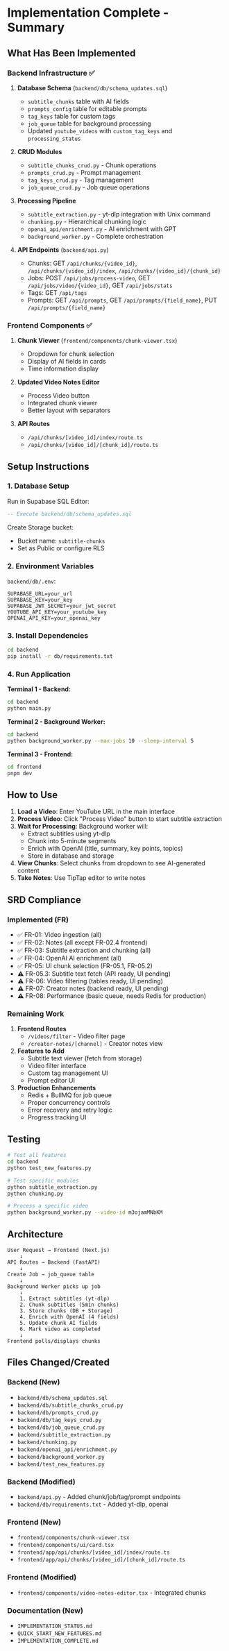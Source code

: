 # Implementation Complete - Summary

## What Has Been Implemented

### Backend Infrastructure ✅

1. **Database Schema** (`backend/db/schema_updates.sql`)

   - `subtitle_chunks` table with AI fields
   - `prompts_config` table for editable prompts
   - `tag_keys` table for custom tags
   - `job_queue` table for background processing
   - Updated `youtube_videos` with `custom_tag_keys` and `processing_status`

2. **CRUD Modules**

   - `subtitle_chunks_crud.py` - Chunk operations
   - `prompts_crud.py` - Prompt management
   - `tag_keys_crud.py` - Tag management
   - `job_queue_crud.py` - Job queue operations

3. **Processing Pipeline**

   - `subtitle_extraction.py` - yt-dlp integration with Unix command
   - `chunking.py` - Hierarchical chunking logic
   - `openai_api/enrichment.py` - AI enrichment with GPT
   - `background_worker.py` - Complete orchestration

4. **API Endpoints** (`backend/api.py`)
   - Chunks: GET `/api/chunks/{video_id}`, `/api/chunks/{video_id}/index`, `/api/chunks/{video_id}/{chunk_id}`
   - Jobs: POST `/api/jobs/process-video`, GET `/api/jobs/video/{video_id}`, GET `/api/jobs/stats`
   - Tags: GET `/api/tags`
   - Prompts: GET `/api/prompts`, GET `/api/prompts/{field_name}`, PUT `/api/prompts/{field_name}`

### Frontend Components ✅

1. **Chunk Viewer** (`frontend/components/chunk-viewer.tsx`)

   - Dropdown for chunk selection
   - Display of AI fields in cards
   - Time information display

2. **Updated Video Notes Editor**

   - Process Video button
   - Integrated chunk viewer
   - Better layout with separators

3. **API Routes**
   - `/api/chunks/[video_id]/index/route.ts`
   - `/api/chunks/[video_id]/[chunk_id]/route.ts`

## Setup Instructions

### 1. Database Setup

Run in Supabase SQL Editor:

```sql
-- Execute backend/db/schema_updates.sql
```

Create Storage bucket:

- Bucket name: `subtitle-chunks`
- Set as Public or configure RLS

### 2. Environment Variables

`backend/db/.env`:

```env
SUPABASE_URL=your_url
SUPABASE_KEY=your_key
SUPABASE_JWT_SECRET=your_jwt_secret
YOUTUBE_API_KEY=your_youtube_key
OPENAI_API_KEY=your_openai_key
```

### 3. Install Dependencies

```bash
cd backend
pip install -r db/requirements.txt
```

### 4. Run Application

**Terminal 1 - Backend:**

```bash
cd backend
python main.py
```

**Terminal 2 - Background Worker:**

```bash
cd backend
python background_worker.py --max-jobs 10 --sleep-interval 5
```

**Terminal 3 - Frontend:**

```bash
cd frontend
pnpm dev
```

## How to Use

1. **Load a Video**: Enter YouTube URL in the main interface
2. **Process Video**: Click "Process Video" button to start subtitle extraction
3. **Wait for Processing**: Background worker will:
   - Extract subtitles using yt-dlp
   - Chunk into 5-minute segments
   - Enrich with OpenAI (title, summary, key points, topics)
   - Store in database and storage
4. **View Chunks**: Select chunks from dropdown to see AI-generated content
5. **Take Notes**: Use TipTap editor to write notes

## SRD Compliance

### Implemented (FR)

- ✅ FR-01: Video ingestion (all)
- ✅ FR-02: Notes (all except FR-02.4 frontend)
- ✅ FR-03: Subtitle extraction and chunking (all)
- ✅ FR-04: OpenAI AI enrichment (all)
- ✅ FR-05: UI chunk selection (FR-05.1, FR-05.2)
- ⚠️ FR-05.3: Subtitle text fetch (API ready, UI pending)
- ⚠️ FR-06: Video filtering (tables ready, UI pending)
- ⚠️ FR-07: Creator notes (backend ready, UI pending)
- ⚠️ FR-08: Performance (basic queue, needs Redis for production)

### Remaining Work

1. **Frontend Routes**
   - `/videos/filter` - Video filter page
   - `/creator-notes/[channel]` - Creator notes view
2. **Features to Add**
   - Subtitle text viewer (fetch from storage)
   - Video filter interface
   - Custom tag management UI
   - Prompt editor UI
3. **Production Enhancements**
   - Redis + BullMQ for job queue
   - Proper concurrency controls
   - Error recovery and retry logic
   - Progress tracking UI

## Testing

```bash
# Test all features
cd backend
python test_new_features.py

# Test specific modules
python subtitle_extraction.py
python chunking.py

# Process a specific video
python background_worker.py --video-id m3ojamMNbKM
```

## Architecture

```
User Request → Frontend (Next.js)
    ↓
API Routes → Backend (FastAPI)
    ↓
Create Job → job_queue table
    ↓
Background Worker picks up job
    ↓
    1. Extract subtitles (yt-dlp)
    2. Chunk subtitles (5min chunks)
    3. Store chunks (DB + Storage)
    4. Enrich with OpenAI (4 fields)
    5. Update chunk AI fields
    6. Mark video as completed
    ↓
Frontend polls/displays chunks
```

## Files Changed/Created

### Backend (New)

- `backend/db/schema_updates.sql`
- `backend/db/subtitle_chunks_crud.py`
- `backend/db/prompts_crud.py`
- `backend/db/tag_keys_crud.py`
- `backend/db/job_queue_crud.py`
- `backend/subtitle_extraction.py`
- `backend/chunking.py`
- `backend/openai_api/enrichment.py`
- `backend/background_worker.py`
- `backend/test_new_features.py`

### Backend (Modified)

- `backend/api.py` - Added chunk/job/tag/prompt endpoints
- `backend/db/requirements.txt` - Added yt-dlp, openai

### Frontend (New)

- `frontend/components/chunk-viewer.tsx`
- `frontend/components/ui/card.tsx`
- `frontend/app/api/chunks/[video_id]/index/route.ts`
- `frontend/app/api/chunks/[video_id]/[chunk_id]/route.ts`

### Frontend (Modified)

- `frontend/components/video-notes-editor.tsx` - Integrated chunks

### Documentation (New)

- `IMPLEMENTATION_STATUS.md`
- `QUICK_START_NEW_FEATURES.md`
- `IMPLEMENTATION_COMPLETE.md`
